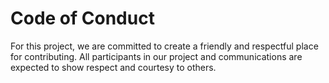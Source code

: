 # Code of Conduct

For this project, we are committed to create a friendly and respectful place for contributing. All participants in our project and communications are expected to show respect and courtesy to others.
